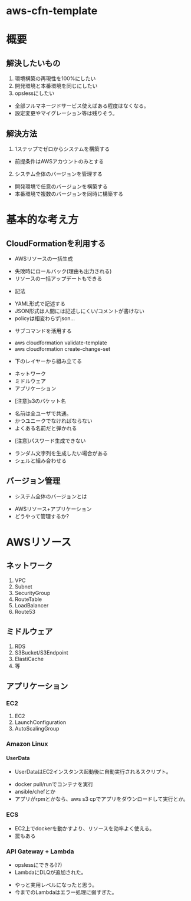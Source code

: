 # aws-cfn-template

# 概要

## 解決したいもの

1. 環境構築の再現性を100%にしたい
2. 開発環境と本番環境を同じにしたい
3. opslessにしたい
 + 全部フルマネージドサービス使えばある程度はなくなる。
 + 設定変更やマイグレーション等は残りそう。

## 解決方法

1. 1ステップでゼロからシステムを構築する
 + 前提条件はAWSアカウントのみとする
2. システム全体のバージョンを管理する
 + 開発環境で任意のバージョンを構築する
 + 本番環境で複数のバージョンを同時に構築する

# 基本的な考え方

## CloudFormationを利用する

 + AWSリソースの一括生成
  - 失敗時にロールバック(理由も出力される)
  - リソースの一括アップデートもできる
 + 記法
  - YAML形式で記述する
  - JSON形式は人間には記述しにくい/コメントが書けない
  - policyは相変わらずjson...
 + サブコマンドを活用する
  - aws cloudformation validate-template
  - aws cloudformation create-change-set
 + 下のレイヤーから組み立てる
  - ネットワーク
  - ミドルウェア
  - アプリケーション
 + [注意]s3のバケット名
  - 名前は全ユーザで共通。
  - かつユニークでなければならない
  - よくある名前だと弾かれる
 + [注意]パスワード生成できない
  - ランダム文字列を生成したい場合がある
  - シェルと組み合わせる

## バージョン管理

 + システム全体のバージョンとは
  - AWSリソース+アプリケーション
  - どうやって管理するか?

# AWSリソース

## ネットワーク

 1. VPC
 2. Subnet
 3. SecurityGroup
 4. RouteTable
 5. LoadBalancer
 6. Route53

## ミドルウェア

 1. RDS
 2. S3Bucket/S3Endpoint
 3. ElastiCache
 4. 等

## アプリケーション

### EC2

 1. EC2
 2. LaunchConfiguration
 3. AutoScalingGroup


### Amazon Linux

#### UserData

 - UserDataはEC2インスタンス起動後に自動実行されるスクリプト。
  + docker pull/runでコンテナを実行
  + ansible/chefとか
  + アプリがrpmとかなら、aws s3 cpでアプリをダウンロードして実行とか。


### ECS

 - EC2上でdockerを動かすより、リソースを効率よく使える。
 - 罠もある

### API Gateway + Lambda

 - opslessにできる(!?)
 - LambdaにDLQが追加された。
  + やっと実用レベルになったと思う。
  + 今までのLambdaはエラー処理に弱すぎた。
